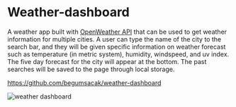 # Weather-dashboard
A weather app built with [OpenWeather API](https://openweathermap.org/api) that can be used to get weather information for multiple cities. A user can type the name of the city to the search bar, and they will be given specific information on weather forecast such as temperature (in metric system), humidity, windspeed, and uv index. The five day forecast for the city will appear at the bottom. The past searches will be saved to the page through local storage. 

https://github.com/begumsacak/weather-dashboard

![weather dashboard](https://user-images.githubusercontent.com/63175082/91792957-6d75f180-ebdc-11ea-9ab9-9d513a7e1907.png)